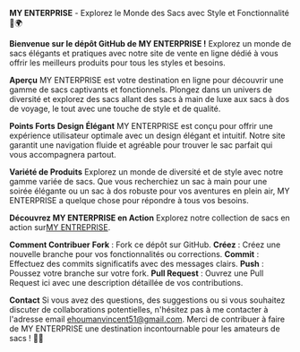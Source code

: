 **MY ENTERPRISE** - Explorez le Monde des Sacs avec Style et Fonctionnalité 👜🌍

**Bienvenue sur le dépôt GitHub de MY ENTERPRISE !** Explorez un monde de sacs élégants et pratiques avec notre site de vente en ligne dédié à vous offrir les meilleurs produits pour tous les styles et besoins.

**Aperçu**
MY ENTERPRISE est votre destination en ligne pour découvrir une gamme de sacs captivants et fonctionnels. Plongez dans un univers de diversité et explorez des sacs allant des sacs à main de luxe aux sacs à dos de voyage, le tout avec une touche de style et de qualité.

**Points Forts**
**Design Élégant**
MY ENTERPRISE est conçu pour offrir une expérience utilisateur optimale avec un design élégant et intuitif. Notre site garantit une navigation fluide et agréable pour trouver le sac parfait qui vous accompagnera partout.

**Variété de Produits**
Explorez un monde de diversité et de style avec notre gamme variée de sacs. Que vous recherchiez un sac à main pour une soirée élégante ou un sac à dos robuste pour vos aventures en plein air, MY ENTERPRISE a quelque chose pour répondre à tous vos besoins.

**Découvrez MY ENTERPRISE en Action**
Explorez notre collection de sacs en action sur[MY ENTREPRISE](https://ehoumanvincent.github.io/Projet-Vente/).

**Comment Contribuer**
**Fork** : Fork ce dépôt sur GitHub.
**Créez** : Créez une nouvelle branche pour vos fonctionnalités ou corrections.
**Commit** : Effectuez des commits significatifs avec des messages clairs.
**Push** : Poussez votre branche sur votre fork.
**Pull Request** : Ouvrez une Pull Request ici avec une description détaillée de vos contributions.

**Contact**
Si vous avez des questions, des suggestions ou si vous souhaitez discuter de collaborations potentielles, n'hésitez pas à me contacter à l'adresse email ehoumanvincent51@gmail.com. Merci de contribuer à faire de MY ENTERPRISE une destination incontournable pour les amateurs de sacs ! 🌟👜
